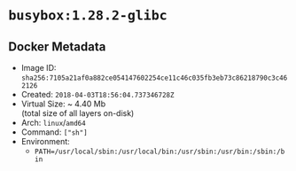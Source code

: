# `busybox:1.28.2-glibc`

## Docker Metadata

- Image ID: `sha256:7105a21af0a882ce054147602254ce11c46c035fb3eb73c86218790c3c462126`
- Created: `2018-04-03T18:56:04.737346728Z`
- Virtual Size: ~ 4.40 Mb  
  (total size of all layers on-disk)
- Arch: `linux`/`amd64`
- Command: `["sh"]`
- Environment:
  - `PATH=/usr/local/sbin:/usr/local/bin:/usr/sbin:/usr/bin:/sbin:/bin`
